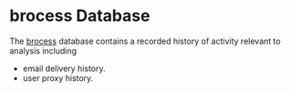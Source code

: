 # brocess Database

The [brocess](../design/brocess.md) database contains a recorded history of activity relevant to analysis including

- email delivery history.
- user proxy history.
